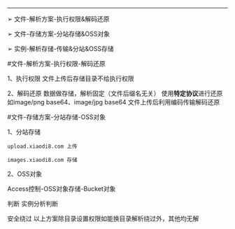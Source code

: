 
---
➢ 文件-解析方案-执行权限&解码还原

➢ 文件-存储方案-分站存储&OSS对象

➢ 实例-解析存储-传输&分站&OSS存储

#文件-解析方案-执行权限-解码还原

1、执行权限
文件上传后存储目录不给执行权限


2、解码还原
数据做存储，解析固定（文件后缀名无关）
使用**特定协议**进行还原如image/png base64、image/jpg base64
文件上传后利用编码传输解码还原

#文件-存储方案-分站存储-OSS对象

1、分站存储

	upload.xiaodi8.com 上传

	images.xiaodi8.com 存储
2、OSS对象

Access控制-OSS对象存储-Bucket对象

判断
实例分析判断

安全绕过
以上方案除目录设置权限如能换目录解析绕过外，其他均无解